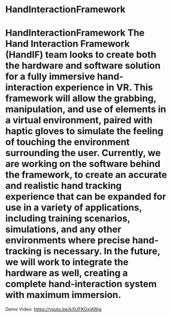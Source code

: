 # HandInteractionFramework
# HandInteractionFramework The Hand Interaction Framework (HandIF) team looks to create both the hardware and software solution for a fully immersive hand-interaction experience in VR. This framework will allow the grabbing, manipulation, and use of elements in a virtual environment, paired with haptic gloves to simulate the feeling of touching the environment surrounding the user. Currently, we are working on the software behind the framework, to create an accurate and realistic hand tracking experience that can be expanded for use in a variety of applications, including training scenarios, simulations, and any other environments where precise hand-tracking is necessary. In the future, we will work to integrate the hardware as well, creating a complete hand-interaction system with maximum immersion.   
Demo Video: https://youtu.be/kXUFKGxjAWw
